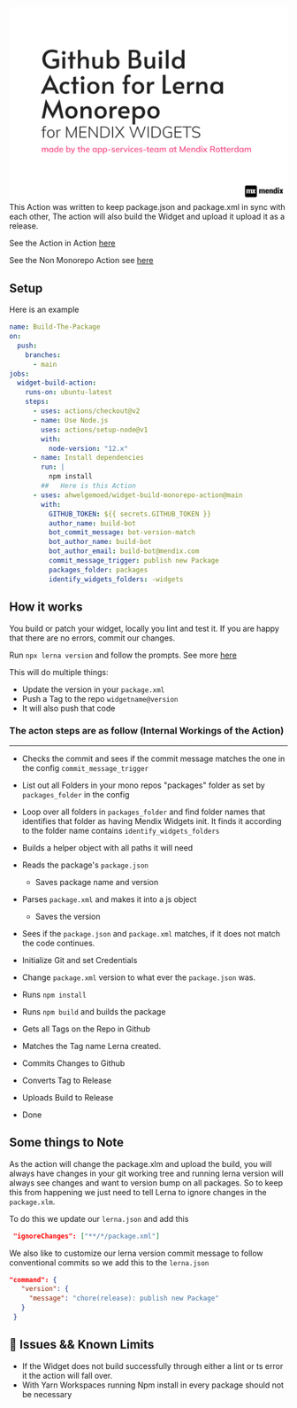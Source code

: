 <img  align="center" alt="headerIMG" src="./assets/logo.png" target="_blank" />

<br/>
This Action was written to keep package.json and package.xml in sync with each other, The action will also build the Widget and upload it upload it as a release.

See the Action in Action [here](https://github.com/mendixlabs/app-services-components)

See the Non Monorepo Action see [here](https://github.com/ahwelgemoed/mendix-widget-build-action)

## Setup

Here is an example

```yml
name: Build-The-Package
on:
  push:
    branches:
      - main
jobs:
  widget-build-action:
    runs-on: ubuntu-latest
    steps:
      - uses: actions/checkout@v2
      - name: Use Node.js
        uses: actions/setup-node@v1
        with:
          node-version: "12.x"
      - name: Install dependencies
        run: |
          npm install
        ##   Here is this Action
      - uses: ahwelgemoed/widget-build-monorepo-action@main
        with:
          GITHUB_TOKEN: ${{ secrets.GITHUB_TOKEN }}
          author_name: build-bot
          bot_commit_message: bot-version-match
          bot_author_name: build-bot
          bot_author_email: build-bot@mendix.com
          commit_message_trigger: publish new Package
          packages_folder: packages
          identify_widgets_folders: -widgets
```

## How it works

You build or patch your widget, locally you lint and test it. If you are happy that there are no errors, commit our changes.

Run `npx lerna version` and follow the prompts. See more [here](https://github.com/lerna/lerna/tree/main/commands/version)

This will do multiple things:

- Update the version in your `package.xml`
- Push a Tag to the repo `widgetname@version`
- It will also push that code

### The acton steps are as follow (Internal Workings of the Action)

---

- Checks the commit and sees if the commit message matches the one in the config `commit_message_trigger`

- List out all Folders in your mono repos "packages" folder as set by `packages_folder` in the config

- Loop over all folders in `packages_folder` and find folder names that identifies that folder as having Mendix Widgets init. It finds it according to the folder name contains `identify_widgets_folders`

- Builds a helper object with all paths it will need

- Reads the package's `package.json`

  - Saves package name and version

- Parses `package.xml` and makes it into a js object

  - Saves the version

- Sees if the `package.json` and `package.xml` matches, if it does not match the code continues.

- Initialize Git and set Credentials

- Change `package.xml` version to what ever the `package.json` was.

- Runs `npm install`

- Runs `npm build` and builds the package

- Gets all Tags on the Repo in Github

- Matches the Tag name Lerna created.

- Commits Changes to Github

- Converts Tag to Release

- Uploads Build to Release

- Done

## Some things to Note

As the action will change the package.xlm and upload the build, you will always have changes in your git working tree and running lerna version will always see changes and want to version bump on all packages. So to keep this from happening we just need to tell Lerna to ignore changes in the `package.xlm`.

To do this we update our `lerna.json` and add this

```json
 "ignoreChanges": ["**/*/package.xml"]
```

We also like to customize our lerna version commit message to follow conventional commits so we add this to the `lerna.json`

```json
"command": {
   "version": {
     "message": "chore(release): publish new Package"
   }
 }
```

## 🛑 Issues && Known Limits

- If the Widget does not build successfully through either a lint or ts error it the action will fall over.
- With Yarn Workspaces running Npm install in every package should not be necessary

